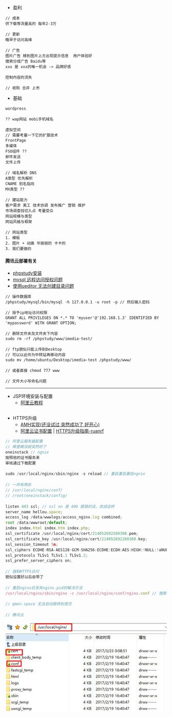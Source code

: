 * 盈利

```
// 成本
供下载等流量高的 每年2-3万

// 更新
略早于访问高峰

// 广告
图片广告 移到图片上方出现提示信息  用户体验好
搜索分成广告 Baidu等
xxx 是 xxx的唯一机会 -> 品牌好感

控制内容的流失

// 收购 合并 上市
```

* 基础

```
wordpress

?? wap网站 mobi手机域名

虚拟空间
// 需要考量一下它的扩展技术
FrontPage
多媒体
FSO组件 ??
邮件发送
文件上传

// 域名解析 DNS
A类型 优先解析
CNAME 别名指向
MX类型 ??

// 建站能力
客户需求 美工 技术协调 发布推广 营销 维护
市场调查找切入点 考量受众
网站规模与类型
网站风格与框架

// 网站类型
1. 模板
2. 图片 + 动画 华丽丽的 卡卡的
3. 我们要做的
```

#### **腾讯云部署有关**

* [phpstudy安装](https://bbs.aliyun.com/read/165947.html?spm=5176.bbsr165947.0.0.sl6Fe6&displayMode=1&page=1#527830)
* [mysql 远程访问授权问题](https://zhidao.baidu.com/question/358796386.html)
* [使用ueditor 无法创建目录问题](http://blog.csdn.net/chengyi_l/article/details/46377307)

```
// 操作数据库
/phpstudy/mysql/bin/mysql -h 127.0.0.1 -u root -p // 然后输入密码

// 授予ip地址访问权限
GRANT ALL PRIVILEGES ON *.* TO 'myuser'@'192.168.1.3' IDENTIFIED BY 'mypassword' WITH GRANT OPTION; 

// 删除文件夹及文件夹下内容
sudo rm -rf /phpstudy/www/imedia-test/

// ftp貌似只能上传到Desktop
// 可以以此作为中转站再移动内容
sudo mv /home/ubuntu/Desktop/imedia-test /phpstudy/www/

// 或者直接 chmod 777 www

// 文件大小写命名问题
```

---

* JSP环境安装与配置
  * [阿里云教程](https://help.aliyun.com/document_detail/50774.html?spm=5176.doc50775.6.630.uJaGYl)

```

```

* HTTPS升级
  * [AMH实现\(还没试过,突然成功了,好开心\)](https://bbs.aliyun.com/read/303413.html?spm=5176.100241.0.0.T6qT5U)
  * [阿里云证书配置](https://yundun.console.aliyun.com/?spm=5176.2020520163.1001.87.ZMNtx7&p=cas#/cas/download/214052692260308) \| [HTTPS升级指南-ruanrf](http://www.ruanyifeng.com/blog/2016/08/migrate-from-http-to-https.html)

```js
// 阿里云服务器配置
// 稀里糊涂就突然好了
oneinstack // ngnix
按照他的证书服务来 
审核通过下载配置 

sudo /usr/local/nginx/sbin/nginx -s reload // 重启重启重启ngnix

// 一共有两处
// /usr/local/nginx/conf/
// /root/oneinstack/config/

listen 443 ssl; // ssl on 是 400 报错的话，改成这样
server_name hellou.space;
access_log /data/wwwlogs/access_nginx.log combined;
root /data/wwwroot/default;
index index.html index.htm index.php;
ssl_certificate /usr/local/nginx/cert/214052692260308.pem;
ssl_certificate_key /usr/local/nginx/cert/214052692260308.key;
ssl_session_timeout 5m;
ssl_ciphers ECDHE-RSA-AES128-GCM-SHA256:ECDHE:ECDH:AES:HIGH:!NULL:!aNULL:!MD5:!ADH:!RC4;
ssl_protocols TLSv1 TLSv1.1 TLSv1.2;
ssl_prefer_server_ciphers on;

// 强制HTTPS访问
貌似设置好以后自带了

// 重启nginx后丢失nginx.pid的解决方法
/usr/local/nginx/sbin/nginx -c /usr/local/nginx/conf/nginx.conf // 搜索即可，可能的解决方法

// qmen.space 无法自动跳转到首页

// 腾讯云

```

![](/assets/https-aliyun-1.jpg)


